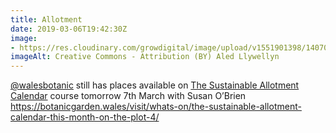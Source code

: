 ```yaml
---
title: Allotment
date: 2019-03-06T19:42:30Z
image: 
- https://res.cloudinary.com/growdigital/image/upload/v1551901398/140708nbgw8024.jpg
imageAlt: Creative Commons - Attribution (BY) Aled Llywellyn
---
```


[@walesbotanic](https://mobile.twitter.com/walesbotanic) still has places available on [The Sustainable Allotment Calendar](https://botanicgarden.wales/visit/whats-on/the-sustainable-allotment-calendar-this-month-on-the-plot-4/) course tomorrow 7th March with Susan O’Brien <https://botanicgarden.wales/visit/whats-on/the-sustainable-allotment-calendar-this-month-on-the-plot-4/>
